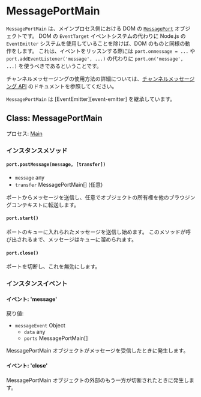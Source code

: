 # MessagePortMain

`MessagePortMain` は、メインプロセス側における DOM の [`MessagePort`][] オブジェクトです。 DOM の `EventTarget` イベントシステムの代わりに Node.js の `EventEmitter` システムを使用していることを除けば、DOM のものと同様の動作をします。 これは、イベントをリッスンする際には `port.onmessage = ...` や `port.addEventListener('message', ...)` の代わりに `port.on('message', ...)` を使うべきであるということです。

チャンネルメッセージングの使用方法の詳細については、[チャンネルメッセージング API][] のドキュメントを参照してください。

`MessagePortMain` は \[EventEmitter\]\[event-emitter\] を継承しています。

## Class: MessagePortMain

プロセス: [Main](../glossary.md#main-process)

### インスタンスメソッド

#### `port.postMessage(message, [transfer])`

* `message` any
* `transfer` MessagePortMain[] (任意)

ポートからメッセージを送信し、任意でオブジェクトの所有権を他のブラウジングコンテキストに転送します。

#### `port.start()`

ポートのキューに入れられたメッセージを送信し始めます。 このメソッドが呼び出されるまで、メッセージはキューに溜められます。

#### `port.close()`

ポートを切断し、これを無効にします。

### インスタンスイベント

#### イベント: 'message'

戻り値:

* `messageEvent` Object
  * `data` any
  * `ports` MessagePortMain[]

MessagePortMain オブジェクトがメッセージを受信したときに発生します。

#### イベント: 'close'

MessagePortMain オブジェクトの外部のもう一方が切断されたときに発生します。

[`MessagePort`]: https://developer.mozilla.org/en-US/docs/Web/API/MessagePort
[チャンネルメッセージング API]: https://developer.mozilla.org/en-US/docs/Web/API/Channel_Messaging_API
